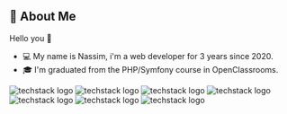 👾 About Me
------------------------------------------------------------------------------------------------------------------------------------
Hello you 👋

- 💻 My name is Nassim, i'm a web developer for 3 years since 2020.
- 🎓 I'm graduated from the PHP/Symfony course in OpenClassrooms. 

![techstack logo](https://readme-components.vercel.app/api?component=logo&logo=PHP&textfill=4682B4&fill=000000)
![techstack logo](https://readme-components.vercel.app/api?component=logo&logo=Symfony&fill=000000)
![techstack logo](https://readme-components.vercel.app/api?component=logo&logo=MySQL&textfill=5F9EA0&fill=000000)
![techstack logo](https://readme-components.vercel.app/api?component=logo&logo=Webpack&textfill=87CEFA&fill=000000)
![techstack logo](https://readme-components.vercel.app/api?component=logo&logo=Javascript&textfill=FFD700&fill=000000)
![techstack logo](https://readme-components.vercel.app/api?component=logo&logo=Bootstrap&textfill=4B0082&fill=000000)
![techstack logo](https://readme-components.vercel.app/api?component=logo&logo=Sass&textfill=FF69B4&fill=000000)
